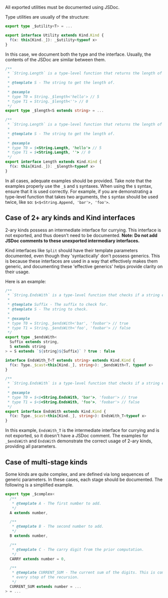 All exported utilities must be documented using JSDoc.

Type utilities are usually of the structure:

```ts
export type _$utility<T> = ...

export interface Utility extends Kind.Kind {
  f(x: this[Kind._]): _$utility<typeof x>
}
```

In this case, we document both the type and the interface. Usually, the contents of the JSDoc are similar between them.

```ts
/**
 * `String.Length` is a type-level function that returns the length of a string.
 * 
 * @template S - The string to get the length of.
 * 
 * @example
 * type T0 = String._$length<'hello'> // 5
 * type T1 = String._$length<''> // 0
 */
export type _$length<S extends string> = ...

/**
 * `String.Length` is a type-level function that returns the length of a string.
 * 
 * @template S - The string to get the length of.
 * 
 * @example
 * type T0 = $<String.Length, 'hello'> // 5
 * type T1 = $<String.Length, ''> // 0
 */
export interface Length extends Kind.Kind {
  f(x: this[Kind._]): _$length<typeof x>
}
```

In all cases, adequate examples should be provided. Take note that the examples properly use the `_$` and `$` syntaxes. When using the `$` syntax, ensure that it is used correctly. For example, if you are demonstrating a type-level function that takes two arguments, the `$` syntax should be used twice, like so: `$<$<String.Append, 'bar'>, 'foo'>`.

## Case of 2+ ary kinds and Kind interfaces

2-ary kinds possess an intermediate interface for currying. This interface is not exported, and thus doesn't need to be documented. **Note: Do not add JSDoc comments to these unexported intermediary interfaces.**

Kind interfaces like `Split` should have their template parameters documented, even though they 'syntactically' don't possess generics. This is because these interfaces are used in a way that effectively makes them generic, and documenting these 'effective generics' helps provide clarity on their usage.

Here is an example:

```ts
/**
 * `String.EndsWith` is a type-level function that checks if a string ends with a given suffix.
 * 
 * @template Suffix - The suffix to check for.
 * @template S - The string to check.
 * 
 * @example
 * type T0 = String._$endsWith<'bar', 'foobar'> // true
 * type T1 = String._$endsWith<'foo', 'foobar'> // false
 */
export type _$endsWith<
  Suffix extends string,
  S extends string
> = S extends `${string}${Suffix}` ? true : false

interface EndsWith_T<T extends string> extends Kind.Kind {
  f(x: Type._$cast<this[Kind._], string>): _$endsWith<T, typeof x>
}

/**
 * `String.EndsWith` is a type-level function that checks if a string ends with a given suffix.
 * 
 * @example
 * type T0 = $<$<String.EndsWith, 'bar'>, 'foobar'> // true
 * type T1 = $<$<String.EndsWith, 'foo'>, 'foobar'> // false
 */
export interface EndsWith extends Kind.Kind {
  f(x: Type._$cast<this[Kind._], string>): EndsWith_T<typeof x>
}
```

In this example, `EndsWith_T` is the intermediate interface for currying and is not exported, so it doesn't have a JSDoc comment. The examples for `_$endsWith` and `EndsWith` demonstrate the correct usage of 2-ary kinds, providing all parameters.

## Case of multi-stage kinds

Some kinds are quite complex, and are defined via long sequences of generic parameters. In these cases, each stage should be documented. The following is  a simplified example.

```ts
export type _$complex<
  /**
   * @template A - The first number to add.
   */
  A extends number,

  /**
   * @template B - The second number to add.
   */
  B extends number,

  /**
   * @template C - The carry digit from the prior computation.
   */
  CARRY extends number = 0,

  /**
   * @template CURRENT_SUM - The current sum of the digits. This is computed on
   * every step of the recursion.
   */
  CURRENT_SUM extends number = ...
> = ...
```

